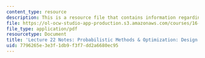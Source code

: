 ```yaml
---
content_type: resource
description: This is a resource file that contains information regarding lecture 22.
file: https://ol-ocw-studio-app-production.s3.amazonaws.com/courses/16-90-computational-methods-in-aerospace-engineering-spring-2014/7796265e3e3f1db9f3f7dd2a6680ec95_MIT16_90S14_Lecture22.pdf
file_type: application/pdf
resourcetype: Document
title: 'Lecture 22 Notes: Probabilistic Methods & Optimization: Design of Experiments'
uid: 7796265e-3e3f-1db9-f3f7-dd2a6680ec95
---
```

